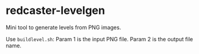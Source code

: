 # redcaster-levelgen
Mini tool to generate levels from PNG images.

Use `buildlevel.sh`:
  Param 1 is the input PNG file.
  Param 2 is the output file name.
